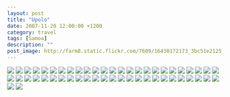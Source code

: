 ```yaml
---
layout: post
title: "Upolo"
date: 2007-11-20 12:00:00 +1200
category: travel
tags: [Samoa]
description: ""
post_image: http://farm8.static.flickr.com/7609/16430172173_3bc51e2125_o.jpg
---
```

[![](http://farm9.static.flickr.com/8633/16523115057_4409953070_c.jpg)](http://farm9.static.flickr.com/8633/16523115057_eb82c4748f_o.jpg)
[![](http://farm9.static.flickr.com/8661/16544289389_37ff3091ca_c.jpg)](http://farm9.static.flickr.com/8661/16544289389_a625bf4265_o.jpg)
[![](http://farm9.static.flickr.com/8572/16110447123_c5901365aa_c.jpg)](http://farm9.static.flickr.com/8572/16110447123_30aab35354_o.jpg)
[![](http://farm9.static.flickr.com/8580/16542985130_2c51e4e47c_c.jpg)](http://farm9.static.flickr.com/8580/16542985130_e1bc759dd5_o.jpg)
[![](http://farm9.static.flickr.com/8571/16542838358_c4dd3f4c2d_c.jpg)](http://farm9.static.flickr.com/8571/16542838358_eb28f2db6a_o.jpg)
[![](http://farm9.static.flickr.com/8595/16730400595_3ba68cb31f_c.jpg)](http://farm9.static.flickr.com/8595/16730400595_763d90a80f_o.jpg)
[![](http://farm9.static.flickr.com/8632/16730397995_9b5da226e0_c.jpg)](http://farm9.static.flickr.com/8632/16730397995_eb3415a564_o.jpg)
[![](http://farm9.static.flickr.com/8572/16729183591_f3d5498181_c.jpg)](http://farm9.static.flickr.com/8572/16729183591_c4b62b24ec_o.jpg)
[![](http://farm9.static.flickr.com/8579/16704495066_62740da524_c.jpg)](http://farm9.static.flickr.com/8579/16704495066_c8c4d2515d_o.jpg)
[![](http://farm9.static.flickr.com/8670/16704495396_64f4d436fd_c.jpg)](http://farm9.static.flickr.com/8670/16704495396_171e88021a_o.jpg)
[![](http://farm9.static.flickr.com/8672/16542839598_c2d62666be_c.jpg)](http://farm9.static.flickr.com/8672/16542839598_7cd7443a36_o.jpg)
[![](http://farm9.static.flickr.com/8609/16544291339_1c112a0604_c.jpg)](http://farm9.static.flickr.com/8609/16544291339_cacd13d5e7_o.jpg)
[![](http://farm9.static.flickr.com/8657/16108078474_3b7a5b1142_c.jpg)](http://farm9.static.flickr.com/8657/16108078474_c58821f3cd_o.jpg)
[![](http://farm9.static.flickr.com/8574/16523117617_793a5ec91d_c.jpg)](http://farm9.static.flickr.com/8574/16523117617_288ac6c023_o.jpg)
[![](http://farm9.static.flickr.com/8620/16523117877_afb1c26347_c.jpg)](http://farm9.static.flickr.com/8620/16523117877_e925926d5d_o.jpg)
[![](http://farm9.static.flickr.com/8667/16110449633_a4c70f596c_c.jpg)](http://farm9.static.flickr.com/8667/16110449633_8d2b93d4c4_o.jpg)
[![](http://farm9.static.flickr.com/8567/16110449673_45c5790d79_c.jpg)](http://farm9.static.flickr.com/8567/16110449673_62bd67a278_o.jpg)
[![](http://farm9.static.flickr.com/8647/16704496686_b7b7e6ede4_c.jpg)](http://farm9.static.flickr.com/8647/16704496686_7923c9646c_o.jpg)
[![](http://farm9.static.flickr.com/8604/16108079534_a1ff838d3e_c.jpg)](http://farm9.static.flickr.com/8604/16108079534_2eb6cfdcbe_o.jpg)
[![](http://farm9.static.flickr.com/8625/16730402875_409eac33b1_c.jpg)](http://farm9.static.flickr.com/8625/16730402875_7d227c11c6_o.jpg)
[![](http://farm9.static.flickr.com/8615/16108080104_ec6c7fb09b_c.jpg)](http://farm9.static.flickr.com/8615/16108080104_0f83491abf_o.jpg)
[![](http://farm9.static.flickr.com/8640/16110451063_286679db49_c.jpg)](http://farm9.static.flickr.com/8640/16110451063_9a3212c7b8_o.jpg)
[![](http://farm9.static.flickr.com/8624/16542841838_8bceaef364_c.jpg)](http://farm9.static.flickr.com/8624/16542841838_2f69b29cab_o.jpg)
[![](http://farm9.static.flickr.com/8663/16108080604_f9697f583f_c.jpg)](http://farm9.static.flickr.com/8663/16108080604_61dcdcd141_o.jpg)
[![](http://farm9.static.flickr.com/8663/16729329972_1dde70c408_c.jpg)](http://farm9.static.flickr.com/8663/16729329972_88af33ab2c_o.jpg)
[![](http://farm9.static.flickr.com/8658/16729186981_3702bbcba9_c.jpg)](http://farm9.static.flickr.com/8658/16729186981_0050c0f4f5_o.jpg)
[![](http://farm9.static.flickr.com/8585/16729187151_efcb3a544f_c.jpg)](http://farm9.static.flickr.com/8585/16729187151_afc8276f00_o.jpg)
[![](http://farm9.static.flickr.com/8673/16542989630_526edb42e8_c.jpg)](http://farm9.static.flickr.com/8673/16542989630_8bb93b659a_o.jpg)
[![](http://farm9.static.flickr.com/8649/16110452183_84630b1dc8_c.jpg)](http://farm9.static.flickr.com/8649/16110452183_03bc6469c8_o.jpg)
[![](http://farm9.static.flickr.com/8561/16704499146_465cf5ce6d_c.jpg)](http://farm9.static.flickr.com/8561/16704499146_084a2c0b52_o.jpg)
[![](http://farm9.static.flickr.com/8615/16544294739_255680226e_c.jpg)](http://farm9.static.flickr.com/8615/16544294739_6875f4e61a_o.jpg)
[![](http://farm9.static.flickr.com/8659/16542990420_dea4aeba1e_c.jpg)](http://farm9.static.flickr.com/8659/16542990420_871845c06d_o.jpg)
[![](http://farm9.static.flickr.com/8650/16544294879_48bbda3ec2_c.jpg)](http://farm9.static.flickr.com/8650/16544294879_392ccca214_o.jpg)
[![](http://farm9.static.flickr.com/8620/16729188491_50048e3e29_c.jpg)](http://farm9.static.flickr.com/8620/16729188491_b01130d0d9_o.jpg)
[![](http://farm9.static.flickr.com/8596/16729331462_06d4eee39c_c.jpg)](http://farm9.static.flickr.com/8596/16729331462_92f9c53b52_o.jpg)
[![](http://farm9.static.flickr.com/8599/16108076204_4508db6261_c.jpg)](http://farm9.static.flickr.com/8599/16108076204_b142e97e83_o.jpg)
[![](http://farm9.static.flickr.com/8618/16729181961_fd6aee96dd_c.jpg)](http://farm9.static.flickr.com/8618/16729181961_4f259356fb_o.jpg)
[![](http://farm9.static.flickr.com/8667/16729325042_b342b69e16_c.jpg)](http://farm9.static.flickr.com/8667/16729325042_af1f5b0cb1_o.jpg)
[![](http://farm9.static.flickr.com/8641/16542836698_fe076bcb59_c.jpg)](http://farm9.static.flickr.com/8641/16542836698_1bcb24528f_o.jpg)
[![](http://farm9.static.flickr.com/8595/16542836558_c698d933fe_c.jpg)](http://farm9.static.flickr.com/8595/16542836558_7a77eb1157_o.jpg)
[![](http://farm9.static.flickr.com/8613/16729180831_9432226bed_c.jpg)](http://farm9.static.flickr.com/8613/16729180831_527abb2525_o.jpg)
[![](http://farm9.static.flickr.com/8651/16542991120_69ae8abd57_c.jpg)](http://farm9.static.flickr.com/8651/16542991120_d44c021ccf_o.jpg)
[![](http://farm9.static.flickr.com/8663/16730406215_4c11d170c8_c.jpg)](http://farm9.static.flickr.com/8663/16730406215_040a2f8ac9_o.jpg)
[![](http://farm9.static.flickr.com/8578/16542991430_2f3891f198_c.jpg)](http://farm9.static.flickr.com/8578/16542991430_d04e50646d_o.jpg)
[![](http://farm9.static.flickr.com/8575/16704500686_d5e7508040_c.jpg)](http://farm9.static.flickr.com/8575/16704500686_125a5f0f60_o.jpg)
[![](http://farm9.static.flickr.com/8569/16729189531_f8b734962c_c.jpg)](http://farm9.static.flickr.com/8569/16729189531_43249a224a_o.jpg)
[![](http://farm9.static.flickr.com/8586/16110454353_18aaf26f01_c.jpg)](http://farm9.static.flickr.com/8586/16110454353_2f84bf45ec_o.jpg)
[![](http://farm9.static.flickr.com/8657/16523122967_f11976882e_c.jpg)](http://farm9.static.flickr.com/8657/16523122967_56edc73156_o.jpg)
[![](http://farm9.static.flickr.com/8580/16729190001_3326ca62af_c.jpg)](http://farm9.static.flickr.com/8580/16729190001_127028077f_o.jpg)
[![](http://farm9.static.flickr.com/8651/16523123297_c4347a1e97_c.jpg)](http://farm9.static.flickr.com/8651/16523123297_4c5d1d14d7_o.jpg)
[![](http://farm9.static.flickr.com/8631/16523123507_72a4255549_c.jpg)](http://farm9.static.flickr.com/8631/16523123507_a75bf83004_o.jpg)
[![](http://farm9.static.flickr.com/8590/16704501776_6f3bf3279b_c.jpg)](http://farm9.static.flickr.com/8590/16704501776_7d3e646076_o.jpg)
